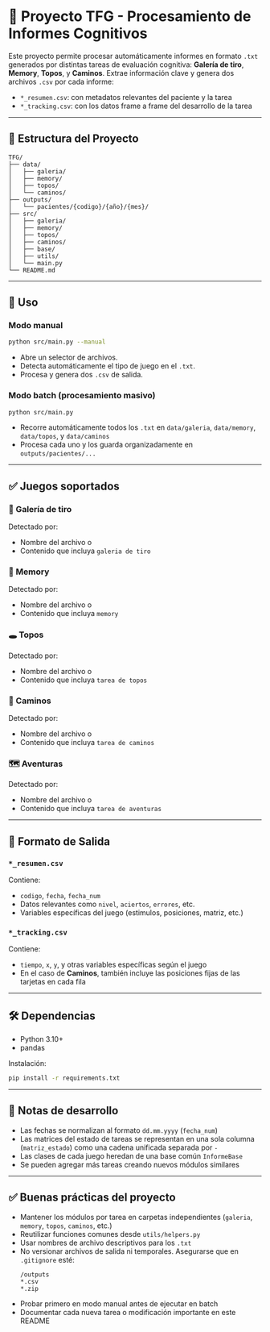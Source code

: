 # 🧠 Proyecto TFG - Procesamiento de Informes Cognitivos

Este proyecto permite procesar automáticamente informes en formato `.txt` generados por distintas tareas de evaluación cognitiva: **Galería de tiro**, **Memory**, **Topos**, y **Caminos**. Extrae información clave y genera dos archivos `.csv` por cada informe:

- `*_resumen.csv`: con metadatos relevantes del paciente y la tarea
- `*_tracking.csv`: con los datos frame a frame del desarrollo de la tarea

---

## 📁 Estructura del Proyecto
```
TFG/
├── data/
│   ├── galeria/
│   ├── memory/
│   ├── topos/
│   └── caminos/
├── outputs/
│   └── pacientes/{codigo}/{año}/{mes}/
├── src/
│   ├── galeria/
│   ├── memory/
│   ├── topos/
│   ├── caminos/
│   ├── base/
│   ├── utils/
│   └── main.py
└── README.md
```

---

## 🚀 Uso

### Modo manual
```bash
python src/main.py --manual
```
- Abre un selector de archivos.
- Detecta automáticamente el tipo de juego en el `.txt`.
- Procesa y genera dos `.csv` de salida.

### Modo batch (procesamiento masivo)
```bash
python src/main.py
```
- Recorre automáticamente todos los `.txt` en `data/galeria`, `data/memory`, `data/topos`, y `data/caminos`
- Procesa cada uno y los guarda organizadamente en `outputs/pacientes/...`

---

## ✅ Juegos soportados

### 🎯 Galería de tiro
Detectado por:
- Nombre del archivo o
- Contenido que incluya `galeria de tiro`

### 🧠 Memory
Detectado por:
- Nombre del archivo o
- Contenido que incluya `memory`

### 🕳️ Topos
Detectado por:
- Nombre del archivo o
- Contenido que incluya `tarea de topos`

### 🧭 Caminos
Detectado por:
- Nombre del archivo o
- Contenido que incluya `tarea de caminos`

### 🗺️ Aventuras
Detectado por:
- Nombre del archivo o
- Contenido que incluya `tarea de aventuras`

---

## 📄 Formato de Salida

### `*_resumen.csv`
Contiene:
- `codigo`, `fecha`, `fecha_num`
- Datos relevantes como `nivel`, `aciertos`, `errores`, etc.
- Variables específicas del juego (estimulos, posiciones, matriz, etc.)

### `*_tracking.csv`
Contiene:
- `tiempo`, `x`, `y`, y otras variables específicas según el juego
- En el caso de **Caminos**, también incluye las posiciones fijas de las tarjetas en cada fila

---

## 🛠️ Dependencias
- Python 3.10+
- pandas

Instalación:
```bash
pip install -r requirements.txt
```

---

## 🔧 Notas de desarrollo
- Las fechas se normalizan al formato `dd.mm.yyyy` (`fecha_num`)
- Las matrices del estado de tareas se representan en una sola columna (`matriz_estado`) como una cadena unificada separada por `-`
- Las clases de cada juego heredan de una base común `InformeBase`
- Se pueden agregar más tareas creando nuevos módulos similares

---

## ✅ Buenas prácticas del proyecto

- Mantener los módulos por tarea en carpetas independientes (`galeria`, `memory`, `topos`, `caminos`, etc.)
- Reutilizar funciones comunes desde `utils/helpers.py`
- Usar nombres de archivo descriptivos para los `.txt`
- No versionar archivos de salida ni temporales. Asegurarse que en `.gitignore` esté:
  ```
  /outputs
  *.csv
  *.zip
  ```
- Probar primero en modo manual antes de ejecutar en batch
- Documentar cada nueva tarea o modificación importante en este README

